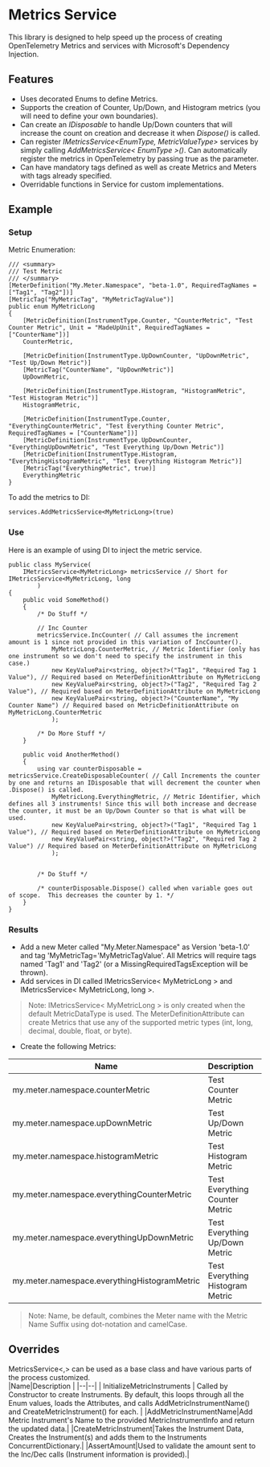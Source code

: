 # Metrics Service

This library is designed to help speed up the process of creating OpenTelemetry Metrics and services with Microsoft's Dependency Injection. 

## Features

 - Uses decorated Enums to define Metrics.
 - Supports the creation of Counter, Up/Down, and Histogram metrics (you will need to define your own boundaries).
 - Can create an *IDisposable* to handle Up/Down counters that will increase the count on creation and decrease it when *Dispose()* is called.
 - Can register *IMetricsService<EnumType, MetricValueType>* services by simply calling *AddMetricsService< EnumType >()*.  Can automatically register the metrics in OpenTelemetry by passing true as the parameter.
 - Can have mandatory tags defined as well as create Metrics and Meters with tags already specified.
 - Overridable functions in Service for custom implementations.

## Example
### Setup
Metric Enumeration:

    /// <summary>
    /// Test Metric
    /// </summary>
    [MeterDefinition("My.Meter.Namespace", "beta-1.0", RequiredTagNames = ["Tag1", "Tag2"])]
    [MetricTag("MyMetricTag", "MyMetricTagValue")]
    public enum MyMetricLong
    {
        [MetricDefinition(InstrumentType.Counter, "CounterMetric", "Test Counter Metric", Unit = "MadeUpUnit", RequiredTagNames = ["CounterName"])]
        CounterMetric,
     
        [MetricDefinition(InstrumentType.UpDownCounter, "UpDownMetric", "Test Up/Down Metric")]
        [MetricTag("CounterName", "UpDownMetric")]
        UpDownMetric,
     
        [MetricDefinition(InstrumentType.Histogram, "HistogramMetric", "Test Histogram Metric")]
        HistogramMetric,
     
        [MetricDefinition(InstrumentType.Counter, "EverythingCounterMetric", "Test Everything Counter Metric", RequiredTagNames = ["CounterName"])]
        [MetricDefinition(InstrumentType.UpDownCounter, "EverythingUpDownMetric", "Test Everything Up/Down Metric")]
        [MetricDefinition(InstrumentType.Histogram, "EverythingHistogramMetric", "Test Everything Histogram Metric")]
        [MetricTag("EverythingMetric", true)]
        EverythingMetric
    }
To add the metrics to DI:

    services.AddMetricsService<MyMetricLong>(true)

### Use
Here is an example of using DI to inject the metric service.
```
public class MyService(
    IMetricsService<MyMetricLong> metricsService // Short for IMetricsService<MyMetricLong, long
        )
{
    public void SomeMethod()
    {
        /* Do Stuff */
 
        // Inc Counter
        metricsService.IncCounter( // Call assumes the increment amount is 1 since not provided in this variation of IncCounter().
            MyMetricLong.CounterMetric, // Metric Identifier (only has one instrument so we don't need to specify the instrument in this case.)
            new KeyValuePair<string, object?>("Tag1", "Required Tag 1 Value"), // Required based on MeterDefinitionAttribute on MyMetricLong
            new KeyValuePair<string, object?>("Tag2", "Required Tag 2 Value"), // Required based on MeterDefinitionAttribute on MyMetricLong
            new KeyValuePair<string, object?>("CounterName", "My Counter Name") // Required based on MetricDefinitionAttribute on MyMetricLong.CounterMetric
            );
 
        /* Do More Stuff */
    }
 
    public void AnotherMethod()
    {
        using var counterDisposable = metricsService.CreateDisposableCounter( // Call Increments the counter by one and returns an IDisposable that will decrement the counter when .Dispose() is called.
            MyMetricLong.EverythingMetric, // Metric Identifier, which defines all 3 instruments! Since this will both increase and decrease the counter, it must be an Up/Down Counter so that is what will be used.
            new KeyValuePair<string, object?>("Tag1", "Required Tag 1 Value"), // Required based on MeterDefinitionAttribute on MyMetricLong
            new KeyValuePair<string, object?>("Tag2", "Required Tag 2 Value") // Required based on MeterDefinitionAttribute on MyMetricLong
            );
 
 
        /* Do Stuff */
 
        /* counterDisposable.Dispose() called when variable goes out of scope.  This decreases the counter by 1. */
    }
}
```

### Results

 - Add a new Meter called "My.Meter.Namespace" as Version 'beta-1.0' and tag 'MyMetricTag='MyMetricTagValue'.  All Metrics will require tags named 'Tag1' and 'Tag2' (or a MissingRequiredTagsException will be thrown).
 - Add services in DI called IMetricsService< MyMetricLong > and IMetricsService< MyMetricLong, long >.

> Note: IMetricsService< MyMetricLong > is only created when the default MetricDataType is used.  The MeterDefinitionAttribute can create Metrics that use any of the supported metric types (int, long, decimal, double, float, or byte).

 - Create the following Metrics:
 
| Name | Description | Created With Tags| Required Tags | 
|--|--|--|--|
| my.meter.namespace.counterMetric | Test Counter Metric |"CounterName"="UpDownMetric"| "Tag1", "Tag2", "CounterName"|
| my.meter.namespace.upDownMetric | Test Up/Down Metric ||"Tag1", "Tag2" |
| my.meter.namespace.histogramMetric | Test Histogram Metric ||"Tag1", "Tag2" |
| my.meter.namespace.everythingCounterMetric | Test Everything Counter Metric |"EverythingMetric"=true|"Tag1", "Tag2", "CounterName" |
| my.meter.namespace.everythingUpDownMetric | Test Everything Up/Down Metric |"EverythingMetric"=true|"Tag1", "Tag2" |
| my.meter.namespace.everythingHistogramMetric |Test Everything Histogram Metric  |"EverythingMetric"=true |"Tag1", "Tag2"|

> Note: Name, be default, combines the Meter name with the Metric Name Suffix using dot-notation and camelCase. 

## Overrides
MetricsService<,> can be used as a base class and have various parts of the process customized.  
|Name|Description  |
|--|--|
| InitializeMetricInstruments | Called by Constructor to create Instruments.  By default, this loops through all the Enum values, loads the Attributes, and calls AddMetricInstrumentName() and CreateMetricInstrument() for each. |
|AddMetricInstrumentName|Add Metric Instrument's Name to the provided MetricInstrumentInfo and return the updated data.|
|CreateMetricInstrument|Takes the Instrument Data, Creates the Instrument(s) and adds them to the Instruments ConcurrentDictionary.|
|AssertAmount|Used to validate the amount sent to the Inc/Dec calls (Instrument information is provided).|